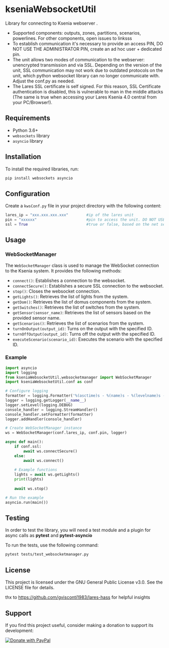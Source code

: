 # kseniaWebsocketUtil

Library for connecting to Ksenia webserver .

- Supported components: outputs, zones, partitions, scenarios, powerlines. For other components, open issues to linksss
- To establish communication it's necessary to provide an access PIN, DO NOT USE THE ADMINISTRATOR PIN, create an ad hoc user + dedicated pin.
- The unit allows two modes of communication to the webserver: unencrypted transmission and via SSL. Depending on the version of the unit, SSL communication may not work due to outdated protocols on the unit, which python websocket library can no longer communicate with. Adjust the conf.py as needed.
- The Lares SSL certificate is self signed. For this reason, SSL Certificate authentication is disabled, this is vulnerable to man in the middle attacks (The same is true when accessing your Lares Ksenia 4.0 central from your PC/Browser!).

## Requirements

- Python 3.6+
- `websockets` library
- `asyncio` library

## Installation

To install the required libraries, run:

```sh
pip install websockets asyncio
```

## Configuration

Create a `kwsConf.py` file in your project directory with the following content:

```python
lares_ip = "xxx.xxx.xxx.xxx"        #ip of the lares unit
pin = "xxxxxx"                      #pin to access the unit. DO NOT USE THE ADMIN PIN
ssl = True                          #true or false, based on the net settings of the unit. It allows SSL communication
```
## Usage

### WebSocketManager

The `WebSocketManager` class is used to manage the WebSocket connection to the Ksenia system.
It provides the following methods:

- `connect()`: Establishes a connection to the websocket.
- `connectSecure()`: Establishes a secure SSL connection to the websocket.
- `stop()`: Closes the websocket connection.
- `getLights()`: Retrieves the list of lights from the system.
- `getDom()`: Retrieves the list of domus components from the system.
- `getSwitches()`: Retrieves the list of switches from the system.
- `getSensor(sensor_name)`: Retrieves the list of sensors based on the provided sensor name.
- `getScenarios()`: Retrieves the list of scenarios from the system.
- `turnOnOutput(output_id)`: Turns on the output with the specified ID.
- `turnOffOutput(output_id)`: Turns off the output with the specified ID.
- `executeScenario(scenario_id)`: Executes the scenario with the specified ID.

### Example

```python
import asyncio
import logging
from kseniaWebsocketUtil.websocketmanager import WebSocketManager
import kseniaWebsocketUtil.conf as conf

# Configure logging
formatter = logging.Formatter('%(asctime)s - %(name)s - %(levelname)s - %(message)s')
logger = logging.getLogger(__name__)
logger.setLevel(logging.DEBUG)
console_handler = logging.StreamHandler()
console_handler.setFormatter(formatter)
logger.addHandler(console_handler)

# Create WebSocketManager instance
ws = WebSocketManager(conf.lares_ip, conf.pin, logger)

async def main():
    if conf.ssl:
        await ws.connectSecure()
    else:
        await ws.connect()
    
    # Example functions
    lights = await ws.getLights()
    print(lights)
    
    await ws.stop()

# Run the example
asyncio.run(main())
```

## Testing

 
In order to test the library, you will need a test module and a plugin for async calls as **pytest** and **pytest-asyncio** 

To run the tests, use the following command:

```sh
pytest tests/test_websocketmanager.py
```

## License

This project is licensed under the GNU General Public License v3.0. See the LICENSE file for details.

thx to https://github.com/gvisconti1983/lares-hass for helpful insights

## Support



If you find this project useful, consider making a donation to support its development:

[![Donate with PayPal](https://img.shields.io/badge/Donate-PayPal-blue.svg)](https://www.paypal.com/donate/?hosted_button_id=XXMMY7ZYEHWW4)

